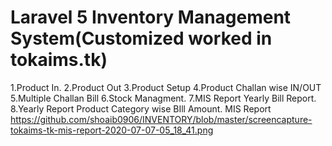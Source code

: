# Laravel 5 Inventory Management System(Customized worked in tokaims.tk)

1.Product In.
2.Product Out
3.Product Setup
4.Product Challan wise IN/OUT
5.Multiple Challan Bill
6.Stock Managment.
7.MIS Report Yearly Bill Report.
8.Yearly Report Product Category wise BIll Amount.
MIS Report
https://github.com/shoaib0906/INVENTORY/blob/master/screencapture-tokaims-tk-mis-report-2020-07-07-05_18_41.png
